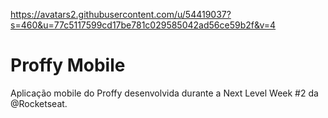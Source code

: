 https://avatars2.githubusercontent.com/u/54419037?s=460&u=77c5117599cd17be781c029585042ad56ce59b2f&v=4

# Proffy Mobile
Aplicação mobile do Proffy desenvolvida durante a Next Level Week #2 da @Rocketseat.
